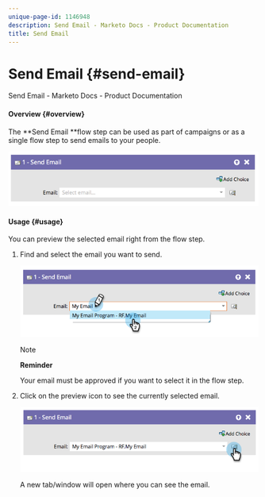 ```yaml
---
unique-page-id: 1146948
description: Send Email - Marketo Docs - Product Documentation
title: Send Email
---
```


# Send Email {#send-email}

Send Email - Marketo Docs - Product Documentation

#### Overview {#overview}

The **Send Email **flow step can be used as part of campaigns or as a single flow step to send emails to your people.

![](assets/image2014-9-22-10-3a8-3a11.png)  

#### Usage {#usage}

You can preview the selected email right from the flow step.

1. Find and select the email you want to send.

   ![](assets/image2014-9-22-10-3a8-3a15.png)

   >[!NOTE]
   >
   >**Reminder**
   >
   >
   >Your email must be approved if you want to select it in the flow step.

1. Click on the preview icon to see the currently selected email.

   ![](assets/image2014-9-22-10-3a8-3a22.png)

   A new tab/window will open where you can see the email.

